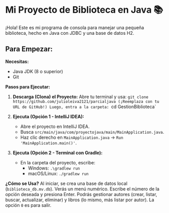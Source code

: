 # Mi Proyecto de Biblioteca en Java 📚

¡Hola! Este es mi programa de consola para manejar una pequeña biblioteca, hecho en Java con JDBC y una base de datos H2.

## Para Empezar:

**Necesitas:**
*   Java JDK (8 o superior)
*   Git

**Pasos para Ejecutar:**

1.  **Descarga (Clona) el Proyecto:**
    Abre tu terminal y usa:
    `git clone https://github.com/julioleiva2121/parcialjava
    (¡Reemplaza con tu URL de GitHub!)
    Luego, entra a la carpeta: `cd GestionBiblioteca`

3.  **Ejecuta (Opción 1 - IntelliJ IDEA):**
    *   Abre el proyecto en IntelliJ IDEA.
    *   Busca `src/main/java/com/proyectojava/main/MainApplication.java`.
    *   Haz clic derecho en `MainApplication.java` -> `Run 'MainApplication.main()'`.

4.  **Ejecuta (Opción 2 - Terminal con Gradle):**
    *   En la carpeta del proyecto, escribe:
        *   Windows: `.\gradlew run`
        *   macOS/Linux: `./gradlew run`

**¿Cómo se Usa?**
Al iniciar, se crea una base de datos local (`biblioteca_db.mv.db`). Verás un menú numérico. Escribe el número de la opción deseada y presiona Enter. Podrás gestionar autores (crear, listar, buscar, actualizar, eliminar) y libros (lo mismo, más listar por autor). La opción `0` es para salir.
